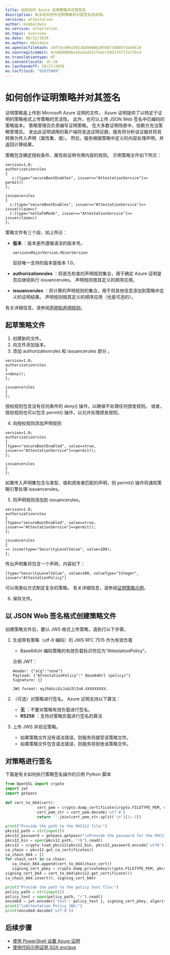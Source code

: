 ```yaml
---
title: 如何创作 Azure 证明策略并对其签名
description: 有关如何创作证明策略并对其签名的说明。
services: attestation
author: msmbaldwin
ms.service: attestation
ms.topic: overview
ms.date: 08/31/2020
ms.author: mbaldwin
ms.openlocfilehash: c8ffdcd0615913649e80b20f6873d005f4ad4410
ms.sourcegitcommit: 4cb89d880be26a2a4531fedcc59317471fe729cd
ms.translationtype: HT
ms.contentlocale: zh-CN
ms.lasthandoff: 10/27/2020
ms.locfileid: "92675989"
---
```

# <a name="how-to-author-and-sign-an-attestation-policy"></a>如何创作证明策略并对其签名

证明策略是上传到 Microsoft Azure 证明的文件。 Azure 证明提供了以特定于证明的策略格式上传策略的灵活性。 此外，也可以上传 JSON Web 签名中已编码的策略版本。 策略管理员负责编写证明策略。 在大多数证明场景中，信赖方充当策略管理员。 发出此证明调用的客户端将发送证明证据，服务将分析该证据并将其转换为传入声明（属性集、值）。 然后，服务根据策略中定义的内容处理声明，并返回计算结果。

策略包含确定授权条件、属性和证明令牌内容的规则。 示例策略文件如下所示：

```
version=1.0;
authorizationrules
{
   c:[type="secureBootEnables", issuer=="AttestationService"]=> permit()
};

issuancerules
{
  c:[type="secureBootEnables", issuer=="AttestationService"]=> issue(claim=c)
  c:[type="notSafeMode", issuer=="AttestationService"]=> issue(claim=c)
};
```
 
策略文件有三个段，如上所示：

- **版本** ：版本是所遵循语法的版本号。 

    ```
    version=MajorVersion.MinorVersion   
    ```

    目前唯一支持的版本是版本 1.0。

- **authorizationrules** ：将首先检查的声明规则集合，用于确定 Azure 证明是否应继续执行 issuancerules。 声明规则按其定义的顺序应用。

- **issuancerules** ：将计算的声明规则的集合，用于将其他信息添加到策略中定义的证明结果。 声明规则按其定义的顺序应用（也是可选的）。

有关详细信息，请参阅[声明和声明规则](claim-rule-grammar.md)。
   
## <a name="drafting-the-policy-file"></a>起草策略文件

1. 创建新的文件。
1. 向文件添加版本。
1. 添加 authorizationrules 和 issuancerules 部分 。

  ```
  version=1.0;
  authorizationrules
  {
  =>deny();
  };
  
  issuancerules
  {
  };
  ```

  授权规则包含没有任何条件的 deny() 操作，以确保不处理任何颁发规则。 或者，授权规则也可以包含 permit() 操作，以允许处理颁发规则。
  
4. 向授权规则添加声明规则

  ```
  version=1.0;
  authorizationrules
  {
  [type=="secureBootEnabled", value==true, issuer=="AttestationService"]=>permit();
  };
  
  issuancerules
  {
  };
  ```

  如果传入声明集包含与类型、值和颁发者匹配的声明，则 permit() 操作将通知策略引擎处理 issuancerules。
  
5. 将声明规则添加到 issuancerules。

  ```
  version=1.0;
  authorizationrules
  {
  [type=="secureBootEnabled", value==true, issuer=="AttestationService"]=>permit();
  };
  
  issuancerules
  {
  => issue(type="SecurityLevelValue", value=100);
  };
  ```
  
  传出声明集将包含一个声明，内容如下：

  ```
  [type="SecurityLevelValue", value=100, valueType="Integer", issuer="AttestationPolicy"]
  ```

  可以用类似方式制定复杂的策略。 有关详细信息，请参阅[证明策略示例](policy-examples.md)。
  
6. 保存文件。

## <a name="creating-the-policy-file-in-json-web-signature-format"></a>以 JSON Web 签名格式创建策略文件

创建策略文件后，要以 JWS 格式上传策略，请执行以下步骤。

1. 生成带有策略（utf-8 编码）的 JWS RFC 7515 作为有效负载
     - Base64Url 编码策略的有效负载标识符应为“AttestationPolicy”。
     
     示例 JWT：
     ```
     Header: {"alg":"none"}
     Payload: {"AttestationPolicy":" Base64Url (policy)"}
     Signature: {}

     JWS format: eyJhbGciOiJub25lIn0.XXXXXXXXX.
     ```

2. （可选）对策略进行签名。 Azure 证明支持以下算法：
     - **无** ：不要对策略有效负载进行签名。
     - **RS256** ：支持对策略负载进行签名的算法

3. 上传 JWS 并验证策略。
     - 如果策略文件没有语法错误，则服务将接受该策略文件。
     - 如果策略文件包含语法错误，则服务将拒绝该策略文件。

## <a name="signing-the-policy"></a>对策略进行签名

下面是有关如何执行策略签名操作的示例 Python 脚本

```python
from OpenSSL import crypto
import jwt
import getpass
       
def cert_to_b64(cert):
              cert_pem = crypto.dump_certificate(crypto.FILETYPE_PEM, cert)
              cert_pem_str = cert_pem.decode('utf-8')
              return ''.join(cert_pem_str.split('\n')[1:-2])
       
print("Provide the path to the PKCS12 file:")
pkcs12_path = str(input())
pkcs12_password = getpass.getpass("\nProvide the password for the PKCS12 file:\n")
pkcs12_bin = open(pkcs12_path, "rb").read()
pkcs12 = crypto.load_pkcs12(pkcs12_bin, pkcs12_password.encode('utf8'))
ca_chain = pkcs12.get_ca_certificates()
ca_chain_b64 = []
for chain_cert in ca_chain:
   ca_chain_b64.append(cert_to_b64(chain_cert))
   signing_cert_pkey = crypto.dump_privatekey(crypto.FILETYPE_PEM, pkcs12.get_privatekey())
signing_cert_b64 = cert_to_b64(pkcs12.get_certificate())
ca_chain_b64.insert(0, signing_cert_b64)

print("Provide the path to the policy text file:")
policy_path = str(input())
policy_text = open(policy_path, "r").read()
encoded = jwt.encode({'text': policy_text }, signing_cert_pkey, algorithm='RS256', headers={'x5c' : ca_chain_b64})
print("\nAttestation Policy JWS:")
print(encoded.decode('utf-8'))
```

## <a name="next-steps"></a>后续步骤
- [使用 PowerShell 设置 Azure 证明](quickstart-powershell.md)
- [使用代码示例证明 SGX enclave](/samples/browse/?expanded=azure&terms=attestation)